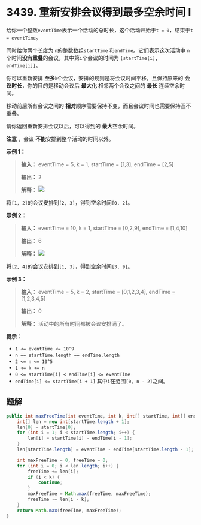 # 3439. 重新安排会议得到最多空余时间 I

给你一个整数`eventTime`表示一个活动的总时长，这个活动开始于`t = 0`，结束于`t = eventTime`。

同时给你两个长度为 `n`的整数数组`startTime` 和`endTime`。它们表示这次活动中 `n`个时间**没有重叠**的会议，其中第`i`个会议的时间为
`[startTime[i], endTime[i]]`。

你可以重新安排 **至多**`k`个会议，安排的规则是将会议时间平移，且保持原来的 **会议时长**，你的目的是移动会议后 **最大化**
相邻两个会议之间的 **最长**  连续空余时间。

移动前后所有会议之间的 **相对**顺序需要保持不变，而且会议时间也需要保持互不重叠。

请你返回重新安排会议以后，可以得到的 **最大**空余时间。

**注意** ，会议 **不能**安排到整个活动的时间以外。

**示例 1：**
> **输入：** eventTime = 5, k = 1, startTime = \[1,3], endTime = \[2,5]
>
> **输出：** 2
>
> **解释：** ![](https://assets.leetcode.com/uploads/2024/12/21/example0_rescheduled.png)

将`[1, 2]`的会议安排到`[2, 3]`，得到空余时间`[0, 2]`。

**示例 2：**
> **输入：** eventTime = 10, k = 1, startTime = \[0,2,9], endTime = \[1,4,10]
>
> **输出：** 6
>
> **解释：** ![](https://assets.leetcode.com/uploads/2024/12/21/example1_rescheduled.png)

将`[2, 4]`的会议安排到`[1, 3]`，得到空余时间`[3, 9]`。

**示例 3：**

> **输入：** eventTime = 5, k = 2, startTime = \[0,1,2,3,4], endTime = \[1,2,3,4,5]
> 
> **输出：** 0
> 
> **解释：** 活动中的所有时间都被会议安排满了。

**提示：**

* `1 <= eventTime <= 10^9`
* `n == startTime.length == endTime.length`
* `2 <= n <= 10^5`
* `1 <= k <= n`
* `0 <= startTime[i] < endTime[i] <= eventTime`
* `endTime[i] <= startTime[i + 1]` 其中`i`在范围`[0, n - 2]`之间。

## 题解

```java
public int maxFreeTime(int eventTime, int k, int[] startTime, int[] endTime) {
    int[] len = new int[startTime.length + 1];
    len[0] = startTime[0];
    for (int i = 1; i < startTime.length; i++) {
        len[i] = startTime[i] - endTime[i - 1];
    }
    len[startTime.length] = eventTime - endTime[startTime.length - 1];

    int maxFreeTime = 0, freeTime = 0;
    for (int i = 0; i < len.length; i++) {
        freeTime += len[i];
        if (i < k) {
            continue;
        }
        maxFreeTime = Math.max(freeTime, maxFreeTime);
        freeTime -= len[i - k];
    }
    return Math.max(freeTime, maxFreeTime);
}
```